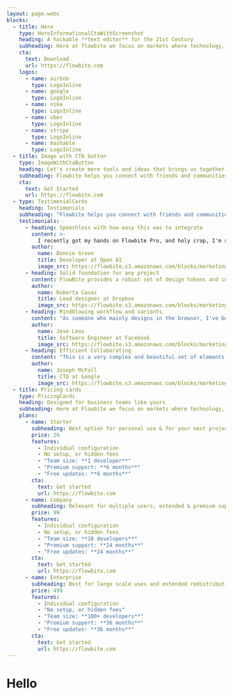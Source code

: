 ```yaml
---
layout: page.webc
blocks:
  - title: Hero
    type: HeroInformationalCtaWithScreenshot
    heading: A hackable **text editor** for the 21st Century
    subheading: Here at flowbite we focus on markets where technology, innovation, and capital can unlock long-term value.
    cta:
      text: Download
      url: https://flowbite.com
    logos:
      - name: airbnb
        type: LogoInline
      - name: google
        type: LogoInline
      - name: nike
        type: LogoInline
      - name: uber
        type: LogoInline
      - name: stripe
        type: LogoInline
      - name: mashable
        type: LogoInline
  - title: Image with CTA button
    type: ImageWithCtaButton
    heading: Let's create more tools and ideas that brings us together.
    subheading: Flowbite helps you connect with friends and communities of people who share your interests. Connecting with your friends and family as well as discovering new ones is easy with features like Groups.
    cta:
      text: Get Started
      url: https://flowbite.com
  - type: TestimonialCards
    heading: Testimonials
    subheading: "Flowbite helps you connect with friends and communities of people who share your interests."
    testimonials:
      - heading: Speechless with how easy this was to integrate
        content: >-
          I recently got my hands on Flowbite Pro, and holy crap, I'm speechless with how easy this was to integrate within my application.  Most templates are a pain, code is scattered, and near impossible to theme.  Flowbite has code in one place and I'm not joking when I say it took me a matter of minutes to copy the code, customise it and integrate within a Laravel + Vue application.  If you care for your time, I hands down would go with this.
        author:
          name: Bonnie Green
          title: Developer at Open AI
          image_src: https://flowbite.s3.amazonaws.com/blocks/marketing-ui/avatars/karen-nelson.png
      - heading: Solid foundation for any project
        content: FlowBite provides a robust set of design tokens and components based on the popular Tailwind CSS framework. From the most used UI components like forms and navigation bars to the whole app screens designed both for desktop and mobile, this UI kit provides a solid foundation for any project. Designing with Figma components that can be easily translated to the utility classes of Tailwind CSS is a huge timesaver!
        author:
          name: Roberta Casas
          title: Lead designer at Dropbox
          image_src: https://flowbite.s3.amazonaws.com/blocks/marketing-ui/avatars/roberta-casas.png
      - heading: Mindblowing workflow and variants
        content: "As someone who mainly designs in the browser, I've been a casual user of Figma, but as soon as I saw and started playing with FlowBite my mind was. Everything is so well structured and simple to use (I've learnt so much about Figma by just using the toolkit). Aesthetically, the well designed components are beautiful and will undoubtedly level up your next application."
        author:
          name: Jese Leos
          title: Software Engineer at Facebook
          image_src: https://flowbite.s3.amazonaws.com/blocks/marketing-ui/avatars/jese-leos.png
      - heading: Efficient Collaborating
        content: "This is a very complex and beautiful set of elements. Under the hood it comes with the best things from 2 different worlds: Figma and Tailwind. You have many examples that can be used to create a fast prototype for your team."
        author:
          name: Joseph McFall
          title: CTO at Google
          image_src: https://flowbite.s3.amazonaws.com/blocks/marketing-ui/avatars/joseph-mcfall.png
  - title: Pricing cards
    type: PricingCards
    heading: Designed for business teams like yours
    subheading: Here at Flowbite we focus on markets where technology, innovation, and capital can unlock long-term value and drive economic growth.
    plans:
      - name: Starter
        subheading: Best option for personal use & for your next project.
        price: 29
        features:
          - Individual configuration
          - No setup, or hidden fees
          - "Team size: **1 developer**"
          - "Premium support: **6 months**"
          - "Free updates: **6 months**"
        cta:
          text: Get started
          url: https://flowbite.com
      - name: Company
        subheading: Relevant for multiple users, extended & premium support.
        price: 99
        features:
          - Individual configuration
          - No setup, or hidden fees
          - "Team size: **10 developers**"
          - "Premium support: **24 months**"
          - "Free updates: **24 months**"
        cta:
          text: Get started
          url: https://flowbite.com
      - name: Enterprise
        subheading: Best for large scale uses and extended redistribution rights.
        price: 499
        features:
          - Individual configuration
          - "No setup, or hidden fees"
          - "Team size: **100+ developers**"
          - "Premium support: **36 months**"
          - "Free updates: **36 months**"
        cta:
          text: Get started
          url: https://flowbite.com
---
```


# Hello